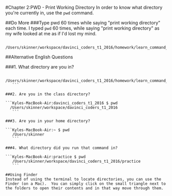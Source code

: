 #Chapter 2:PWD - Print Working Directory
In order to know what directory you're currently in, use the `pwd` command.

##Do More
###Type pwd 60 times while saying "print working directory" each time.
I typed `pwd` 60 times, while saying "print working directory" as my wife looked at me as if I'd lost my mind.
```Kyles-MacBook-Air:chapter_2 $ pwd
   /Users/skinner/workspace/davinci_coders_t1_2016/homework/learn_command_line_exercises/chapter_2
   ```
   
##Alternative English Questions

###1. What directory are you in?

  ```Kyles-MacBook-Air:chapter_2 $ pwd
     /Users/skinner/workspace/davinci_coders_t1_2016/homework/learn_command_line_exercises/chapter_2
     ```

###2. Are you in the class directory?

  ```Kyles-MacBook-Air:davinci_coders_t1_2016 $ pwd
    /Users/skinner/workspace/davinci_coders_t1_2016
     ```

###3. Are you in your home directory?

  ```Kyles-MacBook-Air:~ $ pwd
     /Users/skinner
     ```

###4. What directory did you run that command in?

  ```Kyles-MacBook-Air:practice $ pwd
     /Users/skinner/workspace/davinci_coders_t1_2016/practice
     ```

##Using Finder
Instead of using the terminal to locate directories, you can use the Finder (on a Mac).  You can simply click on the small triangle next to the folders to open their contents and in that way move through them.

  
